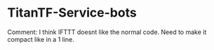 # TitanTF-Service-bots

Comment: I think IFTTT doesnt like the normal code. Need to make it compact like in a 1 line.
